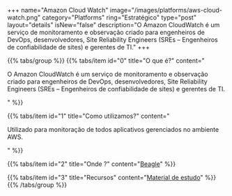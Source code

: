 +++
name="Amazon Cloud Watch"
image="/images/platforms/aws-cloud-watch.png"
category="Platforms"
ring="Estratégico"
type="post"
layout="details"
isNew="false"
description="O Amazon CloudWatch é um serviço de monitoramento e observação criado para engenheiros de DevOps, desenvolvedores, Site Reliability Engineers (SREs – Engenheiros de confiabilidade de sites) e gerentes de TI."
+++

{{% tabs/group %}}
  {{% tabs/item id="0" title="O que é?" content="<p>O Amazon CloudWatch é um serviço de monitoramento e observação criado para engenheiros de DevOps, desenvolvedores, Site Reliability Engineers (SREs – Engenheiros de confiabilidade de sites) e gerentes de TI.</p>" %}}

  {{% tabs/item id="1" title="Como utilizamos?" content="<p>Utilizado para monitoração de todos aplicativos gerenciados no ambiente AWS.</p>" %}}

  {{% tabs/item id="2" title="Onde ?" content="<a href='https://usebeagle.io/'>Beagle</a>" %}}

  {{% tabs/item id="3" title="Recursos" content="<a href='https://aws.amazon.com/pt/training/?nc2=h_ql_le_tc' target='_blank'>Material de estudo</a>" %}}
{{% /tabs/group %}}

